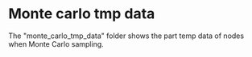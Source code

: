 # Monte carlo tmp data

The "monte_carlo_tmp_data" folder shows the part temp data of nodes when Monte Carlo sampling.

